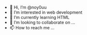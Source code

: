 - 👋 Hi, I’m @noy0uu
- 👀 I’m interested in web development  
- 🌱 I’m currently learning HTML
- 💞️ I’m looking to collaborate on ...
- 📫 How to reach me ...

<!---
noy0uu/noy0uu is a ✨ special ✨ repository because its `README.md` (this file) appears on your GitHub profile.
You can click the Preview link to take a look at your changes.
--->
